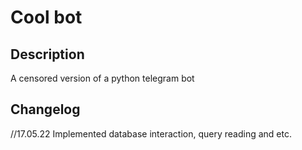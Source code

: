 # Cool bot

## Description

A censored version of a python telegram bot

## Changelog

//17.05.22 Implemented database interaction, query reading and etc.
